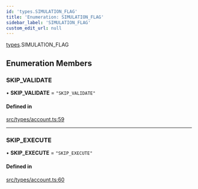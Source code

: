 ```yaml
---
id: 'types.SIMULATION_FLAG'
title: 'Enumeration: SIMULATION_FLAG'
sidebar_label: 'SIMULATION_FLAG'
custom_edit_url: null
---
```


[types](../namespaces/types.md).SIMULATION_FLAG

## Enumeration Members

### SKIP_VALIDATE

• **SKIP_VALIDATE** = `"SKIP_VALIDATE"`

#### Defined in

[src/types/account.ts:59](https://github.com/starknet-io/starknet.js/blob/v5.24.3/src/types/account.ts#L59)

---

### SKIP_EXECUTE

• **SKIP_EXECUTE** = `"SKIP_EXECUTE"`

#### Defined in

[src/types/account.ts:60](https://github.com/starknet-io/starknet.js/blob/v5.24.3/src/types/account.ts#L60)
